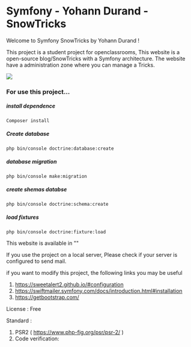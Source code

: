 # Symfony - Yohann Durand - SnowTricks

Welcome to Symfony SnowTricks by Yohann Durand !

This project is a student project for openclassrooms,
This website is a open-source blog/SnowTricks with a Symfony architecture.
The website have a administration zone where you can manage a Tricks.

<a href="https://codeclimate.com/github/Yohann76/SnowTricks/maintainability"><img src="https://api.codeclimate.com/v1/badges/8bd6079c9cf3a62a6c86/maintainability" /></a>

### For use this project...

##### install dependence
```
Composer install
```
##### Create database
```
php bin/console doctrine:database:create
```
##### database migration
```
php bin/console make:migration
```
##### create shemas databse
```
php bin/console doctrine:schema:create
```
##### load fixtures
```
php bin/console doctrine:fixture:load
```


This website is available in "" 


If you use the project on a local server, 
Please check if your server is configured to send mail.

if you want to modify this project,
the following links you may be useful

1. https://sweetalert2.github.io/#configuration
2. https://swiftmailer.symfony.com/docs/introduction.html#installation
3. https://getbootstrap.com/


License : Free

Standard :

1. PSR2 ( https://www.php-fig.org/psr/psr-2/ )
2. Code verification: 





